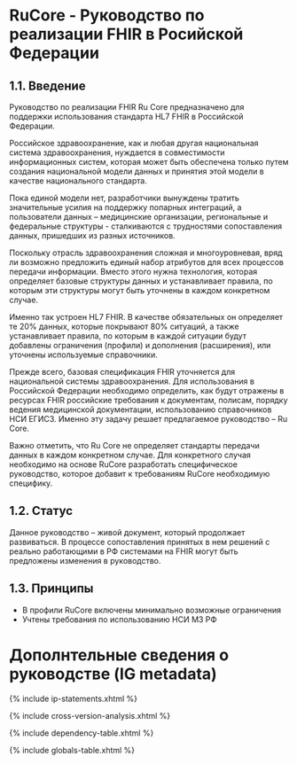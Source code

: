 # RuCore - Руководство по реализации FHIR в Росийской Федерации

## 1.1.	Введение

Руководство по реализации FHIR Ru Core предназначено для поддержки использования стандарта HL7 FHIR в Российской Федерации.

Российское здравоохранение, как и любая другая национальная система здравоохранения, нуждается в совместимости информационных систем, которая может быть обеспечена только путем создания национальной модели данных и принятия этой модели в качестве национального стандарта.

Пока единой модели нет, разработчики вынуждены тратить значительные усилия на поддержку попарных интеграций, а пользователи данных – медицинские организации, региональные и федеральные структуры - сталкиваются с трудностями сопоставления данных, пришедших из разных источников.

Поскольку отрасль здравоохранения сложная и многоуровневая, вряд ли возможно предложить единый набор атрибутов для всех процессов передачи информации. Вместо этого нужна технология, которая определяет базовые структуры данных и устанавливает правила, по которым эти структуры могут быть уточнены в каждом конкретном случае.

Именно так устроен HL7 FHIR. В качестве обязательных он определяет те 20% данных, которые покрывают 80% ситуаций, а также устанавливает правила, по которым в каждой ситуации будут добавлены ограничения (профили) и дополнения (расширения), или уточнены используемые справочники.

Прежде всего, базовая спецификация FHIR уточняется для национальной системы здравоохранения. Для использования в Российской Федерации необходимо определить, как будут отражены в ресурсах FHIR российские требования к документам, полисам, порядку ведения медицинской документации, использованию справочников НСИ ЕГИСЗ. Именно эту задачу решает предлагаемое руководство – Ru Core.

Важно отметить, что Ru Core не определяет стандарты передачи данных в каждом конкретном случае. Для конкретного случая необходимо на основе RuCore разработать специфическое руководство, которое добавит к требованиям RuCore необходимую специфику.

## 1.2.	Статус
Данное руководство – живой документ, который продолжает развиваться. В процессе сопоставления принятых в нем решений с реально работающими в РФ системами на FHIR могут быть предложены изменения в руководство. 

## 1.3.	Принципы
* В профили RuCore включены минимально возможные ограничения
* Учтены требования по использованию НСИ МЗ РФ


# Дополнтельные сведения о руководстве (IG metadata)

{% include ip-statements.xhtml %}

{% include cross-version-analysis.xhtml %}

{% include dependency-table.xhtml %}

{% include globals-table.xhtml %}